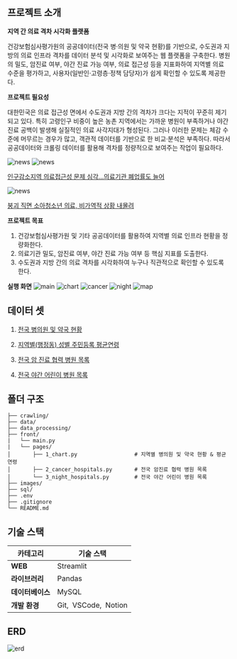 ## 프로젝트 소개 
**지역 간 의료 격차 시각화 플랫폼**

건강보험심사평가원의 공공데이터(전국 병·의원 및 약국 현황)를 기반으로, 수도권과 지방의 의료 인프라 격차를 데이터 분석 및 시각화로 보여주는 웹 플랫폼을 구축한다. 병원의 밀도, 암진료 여부, 야간 진료 가능 여부, 의료 접근성 등을 지표화하여 지역별 의료 수준을 평가하고, 사용자(일반인·고령층·정책 담당자)가 쉽게 확인할 수 있도록 제공한다.

**프로젝트 필요성**

대한민국은 의료 접근성 면에서 수도권과 지방 간의 격차가 크다는 지적이 꾸준히 제기되고 있다. 특히 고령인구 비중이 높은 농촌 지역에서는 가까운 병원이 부족하거나 야간 진료 공백이 발생해 실질적인 의료 사각지대가 형성된다. 그러나 이러한 문제는 체감 수준에 머무르는 경우가 많고, 객관적 데이터를 기반으로 한 비교·분석은 부족하다. 따라서 공공데이터와 크롤링 데이터를 활용해 격차를 정량적으로 보여주는 작업이 필요하다.

<img src='images\medi_gap_news.png' alt='news' />
<img src='images\medi_gap_news2.png' alt='news' />

[인구감소지역 의료접근성 문제 심각…의료기관 폐업률도 늘어](https://www.akomnews.com/bbs/board.php?bo_table=news&wr_id=61715)

<img src='images\medi_gap_children.png' alt='news' />

[붕괴 직면 소아청소년 의료, 비가역적 상황 내몰려](https://doctorsnews.co.kr/news/articleView.html?idxno=161032)

**프로젝트 목표**

1. 건강보험심사평가원 및 기타 공공데이터를 활용하여 지역별 의료 인프라 현황을 정량화한다.
2. 의료기관 밀도, 암진료 여부, 야간 진료 가능 여부 등 핵심 지표를 도출한다.
3. 수도권과 지방 간의 의료 격차를 시각화하여 누구나 직관적으로 확인할 수 있도록 한다.

**실행 화면**
<img src='images\main_page.png' alt='main' />
<img src='images\chart_page.png' alt='chart' />
<img src='images\cancer_page.png' alt='cancer' />
<img src='images\night_page.png' alt='night' />
<img src='images\map_page.png' alt='map' />


## 데이터 셋

1. [전국 병의원 및 약국 현황](https://opendata.hira.or.kr/op/opc/selectOpenData.do?sno=11925)
    
2. [지역별(행정동) 성별 주민등록 평균연령](https://www.data.go.kr/data/15099157/fileData.do#layer_data_infomation)
    
3. [전국 암 진료 협력 병원 목록](https://www.e-gen.or.kr/cancer/hospitalList.do)
    
4. [전국 야간 어린이 병원 목록](https://www.goodoc.co.kr/hospitals/curation?managedTagName=%EB%8B%AC%EB%B9%9B%EC%96%B4%EB%A6%B0%EC%9D%B4%EB%B3%91%EC%9B%90&region=%EC%A0%84%EA%B5%AD)    

## 폴더 구조
```
├── crawling/
├── data/
├── data_processing/
├── front/
|	└── main.py           
|	└── pages/   
│		├── 1_chart.py                  # 지역별 병의원 및 약국 현황 & 평균 연령      
│		├── 2_cancer_hospitals.py       # 전국 암진료 협력 병원 목록   
│		└── 3_night_hospitals.py        # 전국 야간 어린이 병원 목록
├── images/
├── sql/
├── .env                      
├── .gitignore       
└── README.md
```


## 기술 스택

| 카테고리 | 기술 스택 |
| --- | --- |
| **WEB** | Streamlit |
| **라이브러리** | Pandas |
| **데이터베이스** | MySQL |
| **개발 환경** | Git,  VSCode,  Notion |



## ERD
<img src='images\ERD.png' alt='erd' />


